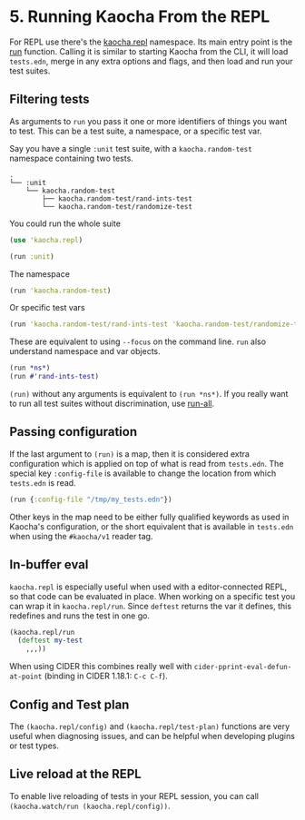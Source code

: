 # 5. Running Kaocha From the REPL

For REPL use there's the
[kaocha.repl](https://cljdoc.xyz/d/lambdaisland/kaocha/CURRENT/api/kaocha.repl)
namespace. Its main entry point is the
[run](https://cljdoc.xyz/d/lambdaisland/kaocha/CURRENT/api/kaocha.repl#run)
function. Calling it is similar to starting Kaocha from the CLI, it will load
`tests.edn`, merge in any extra options and flags, and then load and run your
test suites.

## Filtering tests

As arguments to `run` you pass it one or more identifiers of things you want to
test. This can be a test suite, a namespace, or a specific test var.

Say you have a single `:unit` test suite, with a `kaocha.random-test` namespace
containing two tests.

```
.
└── :unit
    └── kaocha.random-test
        ├── kaocha.random-test/rand-ints-test
        └── kaocha.random-test/randomize-test

```

You could run the whole suite

``` clojure
(use 'kaocha.repl)

(run :unit)
```

The namespace

``` clojure
(run 'kaocha.random-test)
```

Or specific test vars

``` clojure
(run 'kaocha.random-test/rand-ints-test 'kaocha.random-test/randomize-test)
```

These are equivalent to using `--focus` on the command line. `run` also
understand namespace and var objects.


``` clojure
(run *ns*)
(run #'rand-ints-test)
```

`(run)` without any arguments is equivalent to `(run *ns*)`. If you really want to run all test suites without discrimination, use [run-all](https://cljdoc.org/d/lambdaisland/kaocha/CURRENT/api/kaocha.repl#run-all).


## Passing configuration

If the last argument to `(run)` is a map, then it is considered extra
configuration which is applied on top of what is read from `tests.edn`. The
special key `:config-file` is available to change the location from which
`tests.edn` is read.

``` clojure
(run {:config-file "/tmp/my_tests.edn"})
```

Other keys in the map need to be either fully qualified keywords as used in
Kaocha's configuration, or the short equivalent that is available in `tests.edn`
when using the `#kaocha/v1` reader tag.

## In-buffer eval

`kaocha.repl` is especially useful when used with a editor-connected REPL, so
that code can be evaluated in place. When working on a specific test you can
wrap it in `kaocha.repl/run`. Since `deftest` returns the var it defines, this
redefines and runs the test in one go.

``` clojure
(kaocha.repl/run
  (deftest my-test
    ,,,))
```

When using CIDER this combines really well with
`cider-pprint-eval-defun-at-point` (binding in CIDER 1.18.1: `C-c C-f`).

## Config and Test plan

The `(kaocha.repl/config)` and `(kaocha.repl/test-plan)` functions are very
useful when diagnosing issues, and can be helpful when developing plugins or
test types.

## Live reload at the REPL

To enable live reloading of tests in your REPL session, you can call 
`(kaocha.watch/run (kaocha.repl/config))`.
